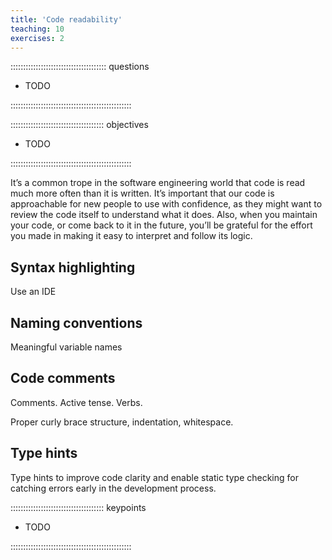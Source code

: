 ```yaml
---
title: 'Code readability'
teaching: 10
exercises: 2
---
```


:::::::::::::::::::::::::::::::::::::: questions 

- TODO

::::::::::::::::::::::::::::::::::::::::::::::::

::::::::::::::::::::::::::::::::::::: objectives

- TODO

::::::::::::::::::::::::::::::::::::::::::::::::

It’s a common trope in the software engineering world that code is read much more often than it is written. It’s important that our code is approachable for new people to use with confidence, as they might want to review the code itself to understand what it does. Also, when you maintain your code, or come back to it in the future, you’ll be grateful for the effort you made in making it easy to interpret and follow its logic.

## Syntax highlighting

Use an IDE

## Naming conventions

Meaningful variable names

## Code comments

Comments. Active tense. Verbs.

Proper curly brace structure, indentation, whitespace.

## Type hints

Type hints to improve code clarity and enable static type checking for catching errors early in the development process.

::::::::::::::::::::::::::::::::::::: keypoints 

- TODO

::::::::::::::::::::::::::::::::::::::::::::::::
